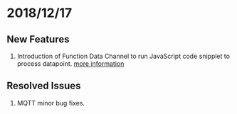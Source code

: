 # 2018/12/17

## New Features
1. Introduction of Function Data Channel to run JavaScript code snipplet to process datapoint. [more information](../tutorial/function_data_channel_tutorial)

## Resolved Issues
1. MQTT minor bug fixes.
